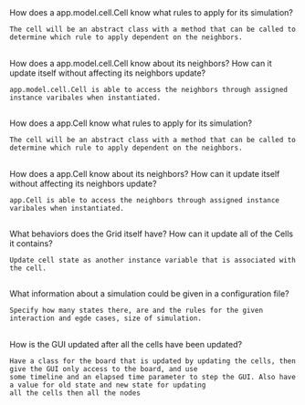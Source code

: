 
##
How does a app.model.cell.Cell know what rules to apply for its simulation?

    The cell will be an abstract class with a method that can be called to determine which rule to apply dependent on the neighbors.
##
How does a app.model.cell.Cell know about its neighbors? How can it update itself without affecting its neighbors update?

    app.model.cell.Cell is able to access the neighbors through assigned instance varibales when instantiated.
##
How does a app.Cell know what rules to apply for its simulation?

    The cell will be an abstract class with a method that can be called to determine which rule to apply dependent on the neighbors.
##
How does a app.Cell know about its neighbors? How can it update itself without affecting its neighbors update?

    app.Cell is able to access the neighbors through assigned instance varibales when instantiated.
##
What behaviors does the Grid itself have? How can it update all of the Cells it contains?

    Update cell state as another instance variable that is associated with the cell.
##
What information about a simulation could be given in a configuration file?

    Specify how many states there, are and the rules for the given interaction and egde cases, size of simulation.
##
How is the GUI updated after all the cells have been updated?

    Have a class for the board that is updated by updating the cells, then give the GUI only access to the board, and use
    some timeline and an elapsed time parameter to step the GUI. Also have a value for old state and new state for updating
    all the cells then all the nodes